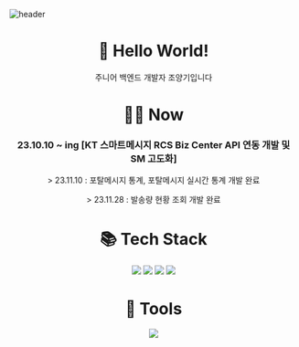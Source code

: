 
![header](https://capsule-render.vercel.app/api?type=waving&color=gradient&height=200&text=Jo&nbsp;yanggi%20&fontSize=70)

<div align="center">
  <div>
    <h1 align="center">👋 Hello World! </h1>
    <p>주니어 백엔드 개발자 조양기입니다</p>
  </div>
    <h1 align="center">🧑‍💻 Now </h1>
    <h3>23.10.10 ~ ing [KT 스마트메시지 RCS Biz Center API 연동 개발 및 SM 고도화]</h3>
    <p> > 23.11.10 : 포탈메시지 통계, 포탈메시지 실시간 통계 개발 완료</p>
    <p> > 23.11.28 : 발송량 현황 조회 개발 완료</p>
  <div>
    <h1 align="center">📚 Tech Stack </h1>
<!--     <img src="https://img.shields.io/badge/Java-007396?style=flat-square&logo=Java&logoColor=white"/>
    <img src="https://img.shields.io/badge/Spring-6DB33F?style=flat-square&logo=Spring&logoColor=white">
    <img src="https://img.shields.io/badge/SpringBoot-6DB33F?style=flat-square&logo=SpringBoot&logoColor=white">
    <img src="https://img.shields.io/badge/MySQL-4479A1?style=flat-square&logo=MySQL&logoColor=white"> -->
    <img src="https://img.shields.io/badge/Java-007396?style=for-the-badge&logo=Java&logoColor=white">
    <img src="https://img.shields.io/badge/SpringBoot-6DB33F?style=for-the-badge&logo=SpringBoot&logoColor=white">
    <img src="https://img.shields.io/badge/MySQL-4479A1?style=for-the-badge&logo=MySQL&logoColor=white">
    <img src="https://img.shields.io/badge/vue.js-4FC08D?style=for-the-badge&logo=vue.js&logoColor=white">
  </div>

  <div>
    <h1 align="center">🔧 Tools </h1>
    <img src="https://img.shields.io/badge/jira-0052CC?style=for-the-badge&logo=jirasoftware&logoColor=white">
  </div>
  
</div>
